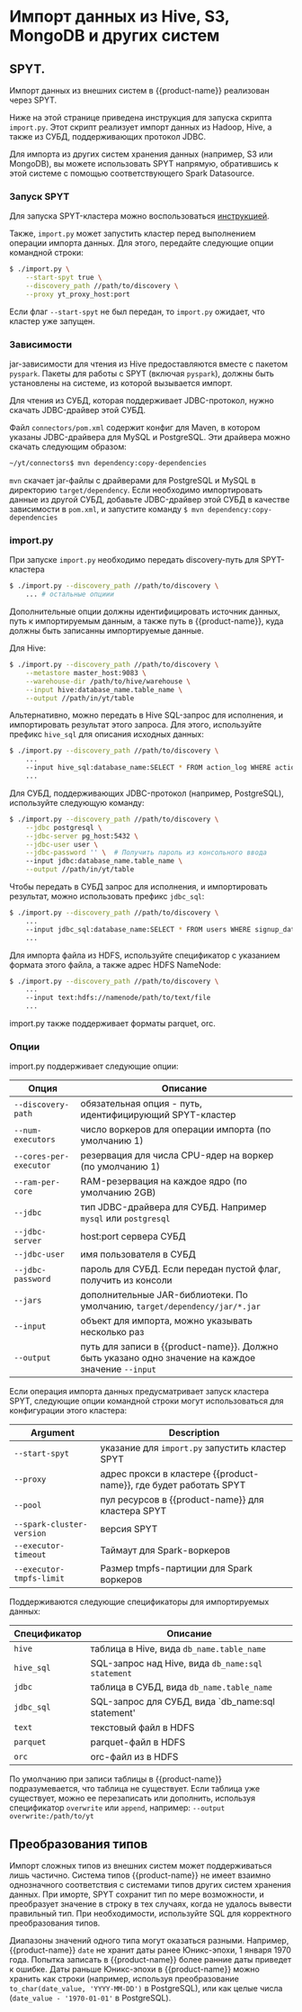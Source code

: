 # Импорт данных из Hive, S3, MongoDB и других систем

## SPYT.

Импорт данных из внешних систем в {{product-name}} реализован через SPYT.

Ниже на этой странице приведена инструкция для запуска скрипта `import.py`. Этот скрипт реализует импорт данных из Hadoop, Hive, а также из СУБД, поддерживающих протокол JDBC.

Для импорта из других систем хранения данных (например, S3 или MongoDB), вы можете использовать SPYT напрямую, обратившись к этой системе с помощью соответствующего Spark Datasource.

### Запуск SPYT

Для запуска SPYT-кластера можно воспользоваться [инструкцией](./data-processing/spyt/launch.md).

Также, `import.py` может запустить кластер перед выполнением операции импорта данных. Для этого, передайте следующие опции командной строки:

```bash
$ ./import.py \
    --start-spyt true \
    --discovery_path //path/to/discovery \
    --proxy yt_proxy_host:port
```

Если флаг `--start-spyt` не был передан, то `import.py` ожидает, что кластер уже запущен.

### Зависимости

jar-зависимости для чтения из Hive предоставляются вместе с пакетом `pyspark`. Пакеты для работы с SPYT (включая `pyspark`), должны быть установлены на системе, из которой вызывается импорт.

Для чтения из СУБД, которая поддерживает JDBC-протокол, нужно скачать JDBC-драйвер этой СУБД.

Файл `connectors/pom.xml` содержит конфиг для Maven, в котором указаны JDBC-драйвера для MySQL и PostgreSQL. Эти драйвера можно скачать следующим образом:

```bash
~/yt/connectors$ mvn dependency:copy-dependencies
```

`mvn` скачает jar-файлы с драйверами для PostgreSQL и MySQL в директорию `target/dependency`.
Если необходимо импортировать данные из другой СУБД, добавьте JDBC-драйвер этой СУБД в качестве зависимости в `pom.xml`, и запустите команду `$ mvn dependency:copy-dependencies`

### import.py

При запуске `import.py` необходимо передать discovery-путь для SPYT-кластера
```bash
$ ./import.py --discovery_path //path/to/discovery \
    ... # остальные опциии
```

Дополнительные опции должны идентифицировать источник данных, путь к импортируемым данным, а также путь в {{product-name}}, куда должны быть записанны импортируемые данные.

Для Hive:

```bash
$ ./import.py --discovery_path //path/to/discovery \
    --metastore master_host:9083 \
    --warehouse-dir /path/to/hive/warehouse \
    --input hive:database_name.table_name \
    --output //path/in/yt/table
```

Альтернативно, можно передать в Hive SQL-запрос для исполнения, и импортировать результат этого запроса.
Для этого, используйте префикс `hive_sql` для описания исходных данных:

```bash
$ ./import.py --discovery_path //path/to/discovery \
    ...
    --input hive_sql:database_name:SELECT * FROM action_log WHERE action_date > '2023-01-01' \
    ...
```

Для СУБД, поддерживающих JDBC-протокол (например, PostgreSQL), используйте следующую команду:

```bash
$ ./import.py --discovery_path //path/to/discovery \
    --jdbc postgresql \
    --jdbc-server pg_host:5432 \
    --jdbc-user user \
    --jdbc-password '' \  # Получить пароль из консольного ввода
    --input jdbc:database_name.table_name \
    --output //path/in/yt/table
```

Чтобы передать в СУБД запрос для исполнения, и импортировать результат,
можно использовать префикс `jdbc_sql`:

```bash
$ ./import.py --discovery_path //path/to/discovery \
    ...
    --input jdbc_sql:database_name:SELECT * FROM users WHERE signup_date > '2023-01-01' \
    ...
```

Для импорта файла из HDFS, используйте спецификатор с указанием формата этого файла, а также
адрес HDFS NameNode:

```bash
$ ./import.py --discovery_path //path/to/discovery \
    ...
    --input text:hdfs://namenode/path/to/text/file
    ...
```

import.py также поддерживает форматы parquet, orc.

### Опции

import.py поддерживает следующие опции:

| **Опция** | Описание |
| ----------| --------- |
| `--discovery-path` | обязательная опция - путь, идентифицирующий SPYT-кластер |
| `--num-executors` | число воркеров для операции импорта (по умолчанию 1) |
| `--cores-per-executor` | резервация для числа CPU-ядер на воркер (по умолчанию 1) |
| `--ram-per-core` | RAM-резервация на каждое ядро (по умолчанию 2GB) |
| `--jdbc` | тип JDBC-драйвера для СУБД. Например `mysql` или `postgresql` |
| `--jdbc-server` | host:port сервера СУБД |
| `--jdbc-user` | имя пользователя в СУБД |
| `--jdbc-password` | пароль для СУБД. Если передан пустой флаг, получить из консоли |
| `--jars` | дополнительные JAR-библиотеки. По умолчанию, `target/dependency/jar/*.jar` |
| `--input` | объект для импорта, можно указывать несколько раз |
| `--output` | путь для записи в {{product-name}}. Должно быть указано одно значение на каждое значение `--input` |

Если операция импорта данных предусматривает запуск кластера SPYT, следующие опции командной строки могут использоваться для конфигурации этого кластера:

| **Argument** | Description |
| ----------| --------- |
| `--start-spyt` | указание для `import.py` запустить кластер SPYT |
| `--proxy` | адрес прокси в кластере {{product-name}}, где будет работать SPYT |
| `--pool` | пул ресурсов в {{product-name}} для кластера SPYT |
| `--spark-cluster-version` | версия SPYT |
| `--executor-timeout` | Таймаут для Spark-воркеров |
| `--executor-tmpfs-limit` | Размер tmpfs-партиции для Spark воркеров |


Поддерживаются следующие спецификаторы для импортируемых данных:

| **Спецификатор** | Описание |
| ----------| --------- |
| `hive` | таблица в Hive, вида `db_name.table_name` |
| `hive_sql` | SQL-запрос над Hive, вида `db_name:sql statement` |
| `jdbc` | таблица в СУБД, вида `db_name.table_name` |
| `jdbc_sql` | SQL-запрос для СУБД, вида `db_name:sql statement' |
| `text` | текстовый файл в HDFS |
| `parquet` | parquet-файл в HDFS |
| `orc` | orc-файл из в HDFS |

По умолчанию при записи таблицы в {{product-name}} подразумевается, что таблица не существует. Если
таблица уже существует, можно ее перезаписать или дополнить, используя спецификатор `overwrite` или
`append`, например: `--output overwrite:/path/to/yt`

## Преобразования типов

Импорт сложных типов из внешних систем может поддерживаться лишь частично. Система типов {{product-name}} не имеет взаимно однозначного соответствия с системами типов других систем хранения данных. При иморте, SPYT сохранит тип по мере возможности, и преобразует значение в строку в тех случаях, когда не удалось вывести правильный тип. При необходимости, используйте SQL для корректного преобразования типов.

Диапазоны значений одного типа могут оказаться разными. Например, {{product-name}} `date` не хранит даты ранее Юникс-эпохи, 1 января 1970 года. Попытка записать в {{product-name}} более ранние даты приведет к ошибке. Даты раньше Юникс-эпохи в {{product-name}} можно хранить как строки (например, используя преобразование `to_char(date_value, 'YYYY-MM-DD')` в PostgreSQL), или как целые числа (`date_value - '1970-01-01'` в PostgreSQL).

